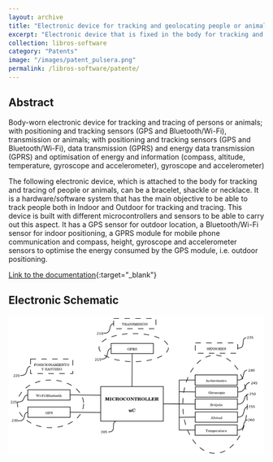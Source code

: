 ```yaml
---
layout: archive
title: "Electronic device for tracking and geolocating people or animals"
excerpt: "Electronic device that is fixed in the body for tracking and geolocating people or animals; with positioning and tracking sensors, data transmission and optimization of energy and information.<br/><img src='/images/patent_pulsera.png' width='320' height='300' align='center' />"
collection: libros-software
category: "Patents"
image: "/images/patent_pulsera.png"
permalink: /libros-software/patente/
---
```


## Abstract
Body-worn electronic device for tracking and tracing of persons or animals; with positioning and tracking sensors (GPS and Bluetooth/Wi-Fi), transmission or animals; with positioning and tracking sensors (GPS and Bluetooth/Wi-Fi), data transmission (GPRS) and energy data transmission (GPRS) and optimisation of energy and information (compass, altitude, temperature, gyroscope and accelerometer), gyroscope and accelerometer)

The following electronic device, which is attached to the body for tracking and tracing of people or animals, can be a bracelet, shackle or necklace. It is a hardware/software system that has the main objective to be able to track people both in Indoor and Outdoor for tracking and tracing. This device is built with different microcontrollers and sensors to be able to carry out this aspect. It has a GPS sensor for outdoor location, a Bluetooth/Wi-Fi sensor for indoor positioning, a GPRS module for mobile phone communication and compass, height, gyroscope and accelerometer sensors to optimise the energy consumed by the GPS module, i.e. outdoor positioning.

[Link to the documentation](https://www.researchgate.net/publication/312230998_Dispositivo_electronico_que_se_fija_en_el_cuerpo_para_seguimiento_y_localizacion_de_personas_o_animales_con_sensores_de_posicionamiento_y_rastreo_GPS_y_BluetoothWi-Fi_transmision_de_datos_GPRS_y_optim?_sg%5B0%5D=JqsnBVPkAkQVk8cjd23Gd8Ys4bmL5q9qq-J4erWt6j4XT1k89VfSU--UektEFyEh9m8aUoCAczcQT_KIRZQUbHdvDxDpoLrmPb3C0uqD.66dndptvZqwIETSwqBLkvIkVIwdDMusCkqtGRg0DDf8t--7JYhbv4ZJQVtzb1VNRyvcn5HADQBtKNZlG6vD9zw){:target="_blank"}


## Electronic Schematic

<div>
<p style = 'text-align:center;'>
<img src='/images/patent_pulsera.png'>
</p>
</div>

<!-- SEO Structured Data -->
<script type="application/ld+json">
{
  "@context": "https://schema.org",
  "@type": "Product",
  "name": "Electronic Device for Tracking and Geolocation",
  "image": "{{ site.url }}/images/patent_pulsera.png",
  "description": "Electronic device worn on the body (e.g., bracelet or necklace) for tracking people or animals. Equipped with GPS, Bluetooth/Wi-Fi, GPRS, and environmental sensors for indoor and outdoor positioning.",
  "brand": {
    "@type": "Brand",
    "name": "Research Project UNED"
  },
  "manufacturer": {
    "@type": "Organization",
    "name": "Manuel Castillo-Cara"
  },
  "url": "{{ site.url }}{{ page.url }}",
  "isAccessoryOrSparePartFor": "Tracking and positioning systems",
  "additionalProperty": [
    {
      "@type": "PropertyValue",
      "name": "Positioning Sensors",
      "value": "GPS, Bluetooth, Wi-Fi"
    },
    {
      "@type": "PropertyValue",
      "name": "Transmission",
      "value": "GPRS"
    },
    {
      "@type": "PropertyValue",
      "name": "Energy Optimization Sensors",
      "value": "Compass, Altitude, Temperature, Gyroscope, Accelerometer"
    },
    {
      "@type": "PropertyValue",
      "name": "Form Factor",
      "value": "Bracelet, Necklace, or Shackle"
    }
  ]
}
</script>
